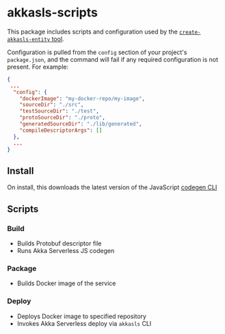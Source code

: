 # akkasls-scripts

This package includes scripts and configuration used by the [`create-akkasls-entity` tool](../create-akkasls-entity).

Configuration is pulled from the `config` section of your project's `package.json`, and the command will fail if any required configuration is not present. For example:

```json
{
 ...
  "config": {
    "dockerImage": "my-docker-repo/my-image",
    "sourceDir": "./src",
    "testSourceDir": "./test",
    "protoSourceDir": "./proto",
    "generatedSourceDir": "./lib/generated",
    "compileDescriptorArgs": []
  },
  ...
}
```

## Install

On install, this downloads the latest version of the JavaScript [codegen CLI](../../codegen)

## Scripts

### Build

- Builds Protobuf descriptor file
- Runs Akka Serverless JS codegen

### Package

- Builds Docker image of the service

### Deploy

- Deploys Docker image to specified repository
- Invokes Akka Serverless deploy via `akkasls` CLI
